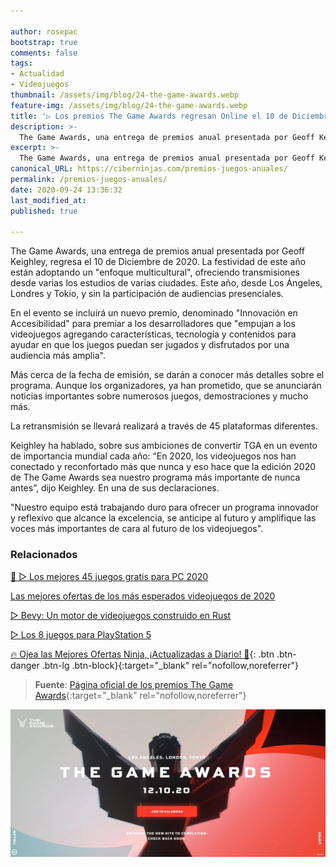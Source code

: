 ```yaml
---

author: rosepac
bootstrap: true
comments: false
tags:
- Actualidad
- Videojuegos
thumbnail: /assets/img/blog/24-the-game-awards.webp
feature-img: /assets/img/blog/24-the-game-awards.webp
title: '▷ Los premios The Game Awards regresan Online el 10 de Diciembre 2020'
description: >-
  The Game Awards, una entrega de premios anual presentada por Geoff Keighley, regresa el 10 de diciembre. Este año se transmitirá desde estudios en Los Ángeles, Londres y Tokio a más de 45 plataformas.
excerpt: >-
  The Game Awards, una entrega de premios anual presentada por Geoff Keighley, regresa el 10 de diciembre. Este año se transmitirá desde estudios en Los Ángeles, Londres y Tokio a más de 45 plataformas.
canonical_URL: https://ciberninjas.com/premios-juegos-anuales/
permalink: /premios-juegos-anuales/
date: 2020-09-24 13:36:32
last_modified_at: 
published: true

---
```


The Game Awards, una entrega de premios anual presentada por Geoff Keighley, regresa el 10 de Diciembre de 2020. La festividad de este año están adoptando un "enfoque multicultural", ofreciendo transmisiones desde varias los estudios de varias ciudades. Este año, desde Los Ángeles, Londres y Tokio, y sin la participación de audiencias presenciales.

En el evento se incluirá un nuevo premio, denominado "Innovación en Accesibilidad" para premiar a los desarrolladores que "empujan a los videojuegos agregando características, tecnología y contenidos para ayudar en que los juegos puedan ser jugados y disfrutados por una audiencia más amplia".

Más cerca de la fecha de emisión, se darán a conocer más detalles sobre el programa. Aunque los organizadores, ya han prometido, que se anunciarán noticias importantes sobre numerosos juegos, demostraciones y mucho más.

La retransmisión se llevará realizará a través de 45 plataformas diferentes.

Keighley ha hablado, sobre sus ambiciones de convertir TGA en un evento de importancia mundial cada año: “En 2020, los videojuegos nos han conectado y reconfortado más que nunca y eso hace que la edición 2020 de The Game Awards sea nuestro programa más importante de nunca antes”, dijo Keighley. En una de sus declaraciones.

"Nuestro equipo está trabajando duro para ofrecer un programa innovador y reflexivo que alcance la excelencia, se anticipe al futuro y amplifique las voces más importantes de cara al futuro de los videojuegos".

### **Relacionados** <!-- omit in toc -->

[🥇 ▷ Los mejores 45 juegos gratis para PC 2020](https://ciberninjas.com/videojuegos-gratis/)

[Las mejores ofertas de los más esperados videojuegos de 2020](https://ciberninjas.com/videojuegos/)

[▷ Bevy: Un motor de videojuegos construido en Rust](https://ciberninjas.com/bevy-motor-videojuegos-rust/)

[▷ Los 8 juegos para PlayStation 5](https://ciberninjas.com/rumores-juegos-ps5/)

[🔥 Ojea las Mejores Ofertas Ninja, ¡Actualizadas a Diario! 🎁](https://www.amazon.es/shop/cibercursos){: .btn .btn-danger .btn-lg .btn-block}{:target="_blank" rel="nofollow,noreferrer"}

> **Fuente**: [Página oficial de los premios The Game Awards](https://thegameawards.com/es-es "Página oficial de los premios The Game Awards"){:target="_blank" rel="nofollow,noreferrer"}

![Los premios The Game Awards regresan Online el 10 de Diciembre 2020](/assets/img/blog/24-the-game-awards.webp "Los premios The Game Awards regresan Online el 10 de Diciembre 2020")